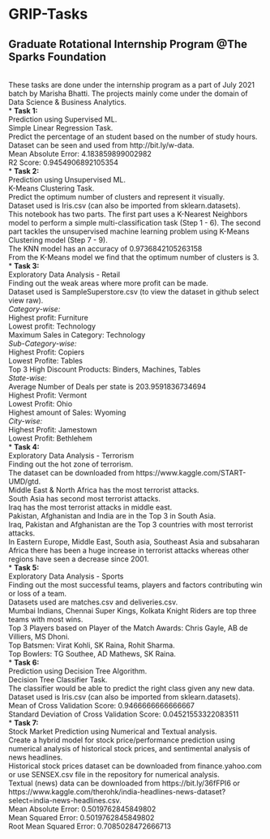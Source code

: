 # GRIP-Tasks
## Graduate Rotational Internship Program @The Sparks Foundation
<br>
These tasks are done under the internship program as a part of July 2021 batch by Marisha Bhatti. The projects mainly come under the domain of Data Science & Business Analytics.<br>
* <b>Task 1:</b><br>Prediction using Supervised ML.<br>Simple Linear Regression Task.<br>Predict the percentage of an student based on the number of study hours.<br>Dataset can be seen and used from http://bit.ly/w-data.<br>Mean Absolute Error: 4.183859899002982<br>R2 Score: 0.9454906892105354<br>
* <b>Task 2:</b><br>Prediction using Unsupervised ML.<br>K-Means Clustering Task.<br>Predict the optimum number of clusters and represent it visually.<br>Dataset used is Iris.csv (can also be imported from sklearn.datasets).<br>This notebook has two parts. The first part uses a K-Nearest Neighbors model to perform a simple multi-classification task (Step 1 - 6). The second part tackles the unsupervised machine learning problem using K-Means Clustering model (Step 7 - 9).<br>The KNN model has an accuracy of 0.9736842105263158<br>From the K-Means model we find that the optimum number of clusters is 3.<br>
* <b>Task 3:</b><br>Exploratory Data Analysis - Retail<br>Finding out the weak areas where more profit can be made.<br>Dataset used is SampleSuperstore.csv (to view the dataset in github select view raw).<br><i>Category-wise:</i><br>Highest profit: Furniture<br>Lowest profit: Technology<br>Maximum Sales in Category: Technology<br><i>Sub-Category-wise:</i><br>Highest Profit: Copiers<br>Lowest Profite: Tables<br>Top 3 High Discount Products: Binders, Machines, Tables<br><i>State-wise:</i><br>Average Number of Deals per state is 203.9591836734694<br>Highest Profit: Vermont<br>Lowest Profit: Ohio<br>Highest amount of Sales: Wyoming<br><i>City-wise:</i><br>Highest Profit: Jamestown<br>Lowest Profit: Bethlehem<br>
* <b>Task 4:</b><br>Exploratory Data Analysis - Terrorism<br>Finding out the hot zone of terrorism.<br>The dataset can be downloaded from https://www.kaggle.com/START-UMD/gtd.<br>Middle East & North Africa has the most terrorist attacks.<br>South Asia has second most terrorist attacks.<br>Iraq has the most terrorist attacks in middle east.<br>Pakistan, Afghanistan and India are in the Top 3 in South Asia.<br>Iraq, Pakistan and Afghanistan are the Top 3 countries with most terrorist attacks.<br>In Eastern Europe, Middle East, South asia, Southeast Asia and subsaharan Africa there has been a huge increase in terrorist attacks whereas other regions have seen a decrease since 2001.<br>
* <b>Task 5:</b><br>Exploratory Data Analysis - Sports<br>Finding out the most successful teams, players and factors contributing win or loss of a team.<br>Datasets used are matches.csv and deliveries.csv.<br>Mumbai Indians, Chennai Super Kings, Kolkata Knight Riders are top three teams with most wins.<br>Top 3 Players based on Player of the Match Awards: Chris Gayle, AB de Villiers, MS Dhoni.<br>Top Batsmen: Virat Kohli, SK Raina, Rohit Sharma.<br>Top Bowlers: TG Southee, AD Mathews, SK Raina.<br>
* <b>Task 6:</b><br>Prediction using Decision Tree Algorithm.<br>Decision Tree Classifier Task.<br>The classifier would be able to predict the right class given any new data.<br>Dataset used is Iris.csv (can also be imported from sklearn.datasets).<br>Mean of Cross Validation Score: 0.9466666666666667<br>Standard Deviation of Cross Validation Score: 0.04521553322083511<br>
* <b>Task 7:</b><br>Stock Market Prediction using Numerical and Textual analysis.<br>Create a hybrid model for stock price/performance prediction using numerical analysis of historical stock prices, and sentimental analysis of news headlines.<br>Historical stock prices dataset can be downloaded from finance.yahoo.com or use SENSEX.csv file in the repository for numerical analysis.<br>Textual (news) data can be downloaded from https://bit.ly/36fFPI6 or https://www.kaggle.com/therohk/india-headlines-news-dataset?select=india-news-headlines.csv.<br>Mean Absolute Error: 0.5019762845849802<br>Mean Squared Error: 0.5019762845849802<br>Root Mean Squared Error: 0.7085028472666713


